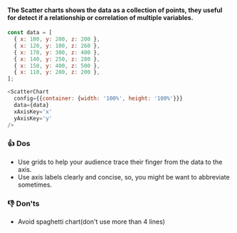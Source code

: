 #### The Scatter charts shows the data as a collection of points, they useful for detect if a relationship or correlation of multiple variables. 

```js
const data = [
  { x: 100, y: 200, z: 200 },
  { x: 120, y: 100, z: 260 },
  { x: 170, y: 300, z: 400 },
  { x: 140, y: 250, z: 280 },
  { x: 150, y: 400, z: 500 },
  { x: 110, y: 280, z: 200 },
];

<ScatterChart
  config={{container: {width: '100%', height: '100%'}}}
  data={data}
  xAxisKey='x'
  yAxisKey='y'
/>
```

### 👍 Dos
- Use grids to help your audience trace their finger
from the data to the axis.
- Use axis labels clearly and concise, so, you might be want to abbreviate sometimes.


### 👎 Don'ts
-  Avoid spaghetti chart(don't use more than 4 lines)